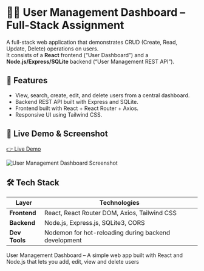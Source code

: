 # 🧑‍💻 User Management Dashboard – Full-Stack Assignment  

A full-stack web application that demonstrates CRUD (Create, Read, Update, Delete) operations on users.  
It consists of a **React** frontend (“User Dashboard”) and a **Node.js/Express/SQLite** backend (“User Management REST API”).


## 🚀 Features

- View, search, create, edit, and delete users from a central dashboard.
- Backend REST API built with Express and SQLite.
- Frontend built with React + React Router + Axios.
- Responsive UI using Tailwind CSS.


## 🔗 Live Demo & Screenshot

[👉 Live Demo](https://user-managementdashboard.netlify.app/)

![User Management Dashboard Screenshot](https://res.cloudinary.com/dp8gu4t9m/image/upload/v1757731863/Screenshot_2025-09-13_081959_hh8zgk.png)



## 🛠 Tech Stack

| Layer    | Technologies |
|----------|--------------|
| **Frontend** | React, React Router DOM, Axios, Tailwind CSS |
| **Backend**  | Node.js, Express.js, SQLite3, CORS |
| **Dev Tools**| Nodemon for hot-reloading during backend development |



User Management Dashboard – A simple web app built with React and Node.js that lets you add, edit, view and delete users

